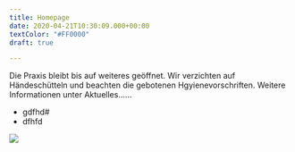```yaml
---
title: Homepage
date: 2020-04-21T10:30:09.000+00:00
textColor: "#FF0000"
draft: true

---
```

Die Praxis bleibt bis auf weiteres geöffnet. Wir verzichten auf Händeschütteln und beachten die gebotenen Hgyienevorschriften. Weitere Informationen unter Aktuelles......

* gdfhd#
* dfhfd

![](/images/rueckentherapie.jpg)
